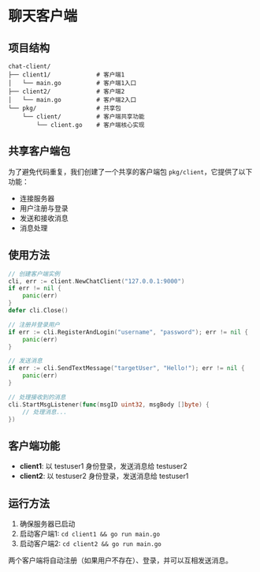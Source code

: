 # 聊天客户端

## 项目结构

```
chat-client/
├── client1/             # 客户端1
│   └── main.go          # 客户端1入口
├── client2/             # 客户端2
│   └── main.go          # 客户端2入口
└── pkg/                 # 共享包
    └── client/          # 客户端共享功能
        └── client.go    # 客户端核心实现
```

## 共享客户端包

为了避免代码重复，我们创建了一个共享的客户端包 `pkg/client`，它提供了以下功能：

- 连接服务器
- 用户注册与登录
- 发送和接收消息
- 消息处理

## 使用方法

```go
// 创建客户端实例
cli, err := client.NewChatClient("127.0.0.1:9000")
if err != nil {
    panic(err)
}
defer cli.Close()

// 注册并登录用户
if err := cli.RegisterAndLogin("username", "password"); err != nil {
    panic(err)
}

// 发送消息
if err := cli.SendTextMessage("targetUser", "Hello!"); err != nil {
    panic(err)
}

// 处理接收到的消息
cli.StartMsgListener(func(msgID uint32, msgBody []byte) {
    // 处理消息...
})
```

## 客户端功能

- **client1**: 以 testuser1 身份登录，发送消息给 testuser2
- **client2**: 以 testuser2 身份登录，发送消息给 testuser1

## 运行方法

1. 确保服务器已启动
2. 启动客户端1: `cd client1 && go run main.go`
3. 启动客户端2: `cd client2 && go run main.go`

两个客户端将自动注册（如果用户不存在）、登录，并可以互相发送消息。 